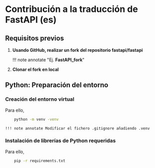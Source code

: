 # **Contribución a la traducción de FastAPI (es)**

## Requisitos previos

1. **Usando GitHub, realizar un fork del repositorio fastapi/fastapi**

    !!! note annotate "Ej. **FastAPI_fork**"

2. **Clonar el fork en local**


## Python: Preparación del entorno

### Creación del entorno virtual

Para ello, 

```sh
    python -m venv -venv
```

    !!! note annotate Modificar el fichero .gitignore añadiendo .venv

### Instalación de librerías de Python requeridas

Para ello, 

```sh
    pip -r requirements.txt
```
